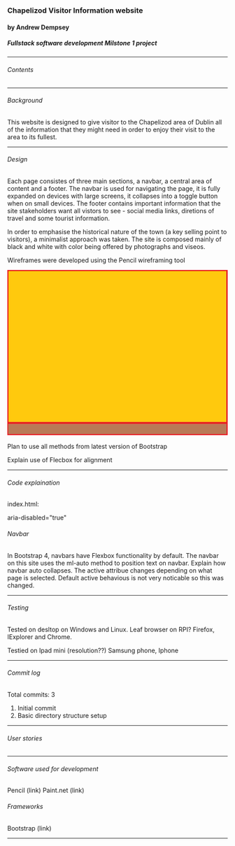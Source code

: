 ### Chapelizod Visitor Information website
#### by Andrew Dempsey
##### Fullstack software development Milstone 1 project

---

###### Contents

---

###### Background

This website is designed to give visitor to the Chapelizod area of Dublin all 
of the information that they might need in order to enjoy their visit to the 
area to its fullest.

---

###### Design

Each page consistes of three main sections, a navbar, a central area of content 
and a footer. The navbar is used for navigating the page, it is fully expanded
on devices with large screens, it collapses into a toggle button when on small
devices. The footer contains important information that the site stakeholders
want all vistors to see - social media links, diretions of travel and some
tourist information.

In order to emphasise the historical nature of the town (a key selling point to 
visitors), a minimalist approach was taken. The site is composed mainly of black
and white with color being offered by photographs and viseos.

Wireframes were developed using the Pencil wireframing tool

![Wireframe 1](/assets/images/wftest1.jpg)

Plan to use all methods from latest version of Bootstrap

Explain use of Flecbox for alignment

---

###### Code explaination

index.html:

aria-disabled="true"

<div class="col-12 col-sm-6">

###### Navbar

In Bootstrap 4, navbars have Flexbox functionality by default. The navbar on
this site uses the ml-auto method to position text on navbar. Explain how
navbar auto collapses. The active attribue changes depending on what page is 
selected. Default active behavious is not very noticable so this was changed.


---

###### Testing

Tested on desltop on Windows and Linux. Leaf browser on RPI? Firefox, IExplorer and Chrome.

Testied on Ipad mini (resolution??) Samsung phone, Iphone

---

###### Commit log

Total commits: 3

1. Initial commit
2. Basic directory structure setup

---

###### User stories

---

###### Software used for development

Pencil (link)
Paint.net (link)

###### Frameworks

Bootstrap (link)

---
